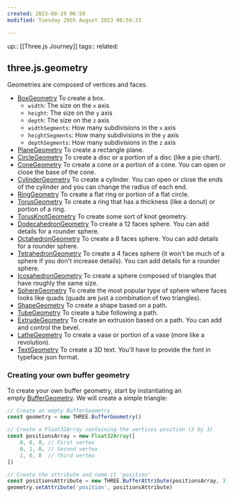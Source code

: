 ```yaml
---
created: 2023-08-29 06:59
modified: Tuesday 29th August 2023 06:59:33

---
```

up::  [[Three.js Journey]]
tags::
related:

## three.js.geometry

Geometries are composed of vertices and faces.

- [BoxGeometry](https://threejs.org/docs/#api/en/geometries/BoxGeometry) To create a box.
	-  `width`: The size on the `x` axis
	- `height`: The size on the `y` axis
	- `depth`: The size on the `z` axis
	- `widthSegments`: How many subdivisions in the `x` axis
	- `heightSegments`: How many subdivisions in the `y` axis
	- `depthSegments`: How many subdivisions in the `z` axis
- [PlaneGeometry](https://threejs.org/docs/#api/en/geometries/PlaneGeometry) To create a rectangle plane.
- [CircleGeometry](https://threejs.org/docs/#api/en/geometries/CircleGeometry) To create a disc or a portion of a disc (like a pie chart).
- [ConeGeometry](https://threejs.org/docs/#api/en/geometries/ConeGeometry) To create a cone or a portion of a cone. You can open or close the base of the cone.
- [CylinderGeometry](https://threejs.org/docs/#api/en/geometries/CylinderGeometry) To create a cylinder. You can open or close the ends of the cylinder and you can change the radius of each end.
- [RingGeometry](https://threejs.org/docs/#api/en/geometries/RingGeometry) To create a flat ring or portion of a flat circle.
- [TorusGeometry](https://threejs.org/docs/#api/en/geometries/TorusGeometry) To create a ring that has a thickness (like a donut) or portion of a ring.
- [TorusKnotGeometry](https://threejs.org/docs/#api/en/geometries/TorusKnotGeometry) To create some sort of knot geometry.
- [DodecahedronGeometry](https://threejs.org/docs/#api/en/geometries/DodecahedronGeometry) To create a 12 faces sphere. You can add details for a rounder sphere.
- [OctahedronGeometry](https://threejs.org/docs/#api/en/geometries/OctahedronGeometry) To create a 8 faces sphere. You can add details for a rounder sphere.
- [TetrahedronGeometry](https://threejs.org/docs/#api/en/geometries/TetrahedronGeometry) To create a 4 faces sphere (it won't be much of a sphere if you don't increase details). You can add details for a rounder sphere.
- [IcosahedronGeometry](https://threejs.org/docs/#api/en/geometries/IcosahedronGeometry) To create a sphere composed of triangles that have roughly the same size.
- [SphereGeometry](https://threejs.org/docs/#api/en/geometries/SphereGeometry) To create the most popular type of sphere where faces looks like quads (quads are just a combination of two triangles).
- [ShapeGeometry](https://threejs.org/docs/#api/en/geometries/ShapeGeometry) To create a shape based on a path.
- [TubeGeometry](https://threejs.org/docs/#api/en/geometries/TubeGeometry) To create a tube following a path.
- [ExtrudeGeometry](https://threejs.org/docs/#api/en/geometries/ExtrudeGeometry) To create an extrusion based on a path. You can add and control the bevel.
- [LatheGeometry](https://threejs.org/docs/#api/en/geometries/LatheGeometry) To create a vase or portion of a vase (more like a revolution).
- [TextGeometry](https://threejs.org/docs/?q=textge#examples/en/geometries/TextGeometry) To create a 3D text. You'll have to provide the font in typeface json format.
### Creating your own buffer geometry
To create your own buffer geometry, start by instantiating an empty [BufferGeometry](https://threejs.org/docs/#api/en/core/BufferGeometry). We will create a simple triangle:

```javascript
// Create an empty BufferGeometry
const geometry = new THREE.BufferGeometry()

// Create a Float32Array containing the vertices position (3 by 3)
const positionsArray = new Float32Array([
    0, 0, 0, // First vertex
    0, 1, 0, // Second vertex
    1, 0, 0  // Third vertex
])

// Create the attribute and name it 'position'
const positionsAttribute = new THREE.BufferAttribute(positionsArray, 3)
geometry.setAttribute('position', positionsAttribute)
```
